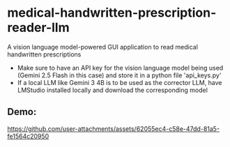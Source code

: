 # medical-handwritten-prescription-reader-llm
A vision language model-powered GUI application to read medical handwritten prescriptions

* Make sure to have an API key for the vision language model being used (Gemini 2.5 Flash in this case) and store it in a python file 'api_keys.py'
* If a local LLM like Gemini 3 4B is to be used as the corrector LLM, have LMStudio installed locally and download the corresponding model

## Demo:
https://github.com/user-attachments/assets/62055ec4-c58e-47dd-81a5-fe1564c20950

